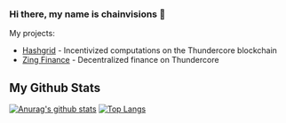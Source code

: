 ### Hi there, my name is chainvisions 👋

My projects:

-  [Hashgrid](https://github.com/chainvisions/hashgrid-contracts) - Incentivized computations on the Thundercore blockchain
-  [Zing Finance](https://zing.finance) - Decentralized finance on Thundercore

## My Github Stats

[![Anurag's github stats](https://github-readme-stats.vercel.app/api?username=chainvisions&show_icons=true)](https://github.com/anuraghazra/github-readme-stats) [![Top Langs](https://github-readme-stats.vercel.app/api/top-langs/?username=chainvisions)](https://github.com/anuraghazra/github-readme-stats)

